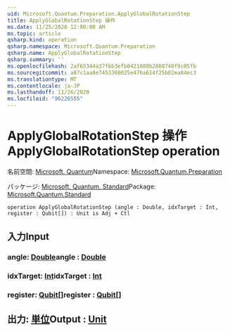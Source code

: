 ```yaml
---
uid: Microsoft.Quantum.Preparation.ApplyGlobalRotationStep
title: ApplyGlobalRotationStep 操作
ms.date: 11/25/2020 12:00:00 AM
ms.topic: article
qsharp.kind: operation
qsharp.namespace: Microsoft.Quantum.Preparation
qsharp.name: ApplyGlobalRotationStep
qsharp.summary: ''
ms.openlocfilehash: 2af65344a37fbb3efb0421880b2868740f9c05fb
ms.sourcegitcommit: a87c1aa8e7453360025e47ba614f25b02ea84ec3
ms.translationtype: MT
ms.contentlocale: ja-JP
ms.lasthandoff: 11/26/2020
ms.locfileid: "96226555"
---
```

# <a name="applyglobalrotationstep-operation"></a><span data-ttu-id="c2876-102">ApplyGlobalRotationStep 操作</span><span class="sxs-lookup"><span data-stu-id="c2876-102">ApplyGlobalRotationStep operation</span></span>

<span data-ttu-id="c2876-103">名前空間: [Microsoft. Quantum](xref:Microsoft.Quantum.Preparation)</span><span class="sxs-lookup"><span data-stu-id="c2876-103">Namespace: [Microsoft.Quantum.Preparation](xref:Microsoft.Quantum.Preparation)</span></span>

<span data-ttu-id="c2876-104">パッケージ: [Microsoft. Quantum. Standard](https://nuget.org/packages/Microsoft.Quantum.Standard)</span><span class="sxs-lookup"><span data-stu-id="c2876-104">Package: [Microsoft.Quantum.Standard](https://nuget.org/packages/Microsoft.Quantum.Standard)</span></span>




```qsharp
operation ApplyGlobalRotationStep (angle : Double, idxTarget : Int, register : Qubit[]) : Unit is Adj + Ctl
```


## <a name="input"></a><span data-ttu-id="c2876-105">入力</span><span class="sxs-lookup"><span data-stu-id="c2876-105">Input</span></span>

### <a name="angle--double"></a><span data-ttu-id="c2876-106">angle: [Double](xref:microsoft.quantum.lang-ref.double)</span><span class="sxs-lookup"><span data-stu-id="c2876-106">angle : [Double](xref:microsoft.quantum.lang-ref.double)</span></span>




### <a name="idxtarget--int"></a><span data-ttu-id="c2876-107">idxTarget: [Int](xref:microsoft.quantum.lang-ref.int)</span><span class="sxs-lookup"><span data-stu-id="c2876-107">idxTarget : [Int](xref:microsoft.quantum.lang-ref.int)</span></span>




### <a name="register--qubit"></a><span data-ttu-id="c2876-108">register: [Qubit](xref:microsoft.quantum.lang-ref.qubit)[]</span><span class="sxs-lookup"><span data-stu-id="c2876-108">register : [Qubit](xref:microsoft.quantum.lang-ref.qubit)[]</span></span>





## <a name="output--unit"></a><span data-ttu-id="c2876-109">出力: [単位](xref:microsoft.quantum.lang-ref.unit)</span><span class="sxs-lookup"><span data-stu-id="c2876-109">Output : [Unit](xref:microsoft.quantum.lang-ref.unit)</span></span>

